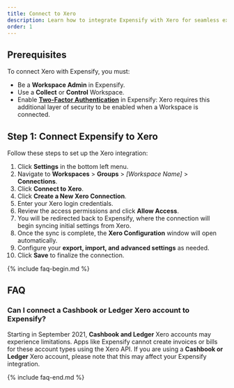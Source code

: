 ```yaml
---
title: Connect to Xero
description: Learn how to integrate Expensify with Xero for seamless expense management
order: 1
---
```


## Prerequisites

To connect Xero with Expensify, you must:
- Be a **Workspace Admin** in Expensify.
- Use a **Collect** or **Control** Workspace.
- Enable **[Two-Factor Authentication](https://help.expensify.com/articles/new-expensify/settings/Enable-Two-Factor-Authentication)** in Expensify: Xero requires this additional layer of security to be enabled when a Workspace is connected.

## Step 1: Connect Expensify to Xero

Follow these steps to set up the Xero integration:

1. Click **Settings** in the bottom left menu.
2. Navigate to **Workspaces** > **Groups** > *[Workspace Name]* > **Connections**.
3. Click **Connect to Xero**.
4. Click **Create a New Xero Connection**.
5. Enter your Xero login credentials.
6. Review the access permissions and click **Allow Access**.
7. You will be redirected back to Expensify, where the connection will begin syncing initial settings from Xero.
8. Once the sync is complete, the **Xero Configuration** window will open automatically.
9. Configure your **export, import, and advanced settings** as needed.
10. Click **Save** to finalize the connection.

{% include faq-begin.md %}

## FAQ

### Can I connect a Cashbook or Ledger Xero account to Expensify?

Starting in September 2021, **Cashbook and Ledger** Xero accounts may experience limitations. Apps like Expensify cannot create invoices or bills for these account types using the Xero API. If you are using a **Cashbook or Ledger** Xero account, please note that this may affect your Expensify integration.

{% include faq-end.md %}
